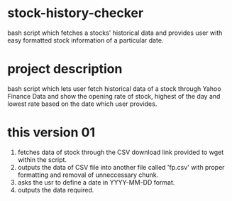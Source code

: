 # stock-history-checker
bash script which fetches a stocks' historical data and provides user with easy formatted stock information of a particular date.

# project description
bash script which lets user fetch historical data of a stock through Yahoo Finance Data and show the opening rate of stock, highest of the day and lowest rate based on the date which user provides.

# this version 01
1. fetches data of stock through the CSV download link provided to wget within the script.
2. outputs the data of CSV file into another file called 'fp.csv' with proper formatting and removal of unneccessary chunk.
3. asks the usr to define a date in YYYY-MM-DD format.
4. outputs the data required.
